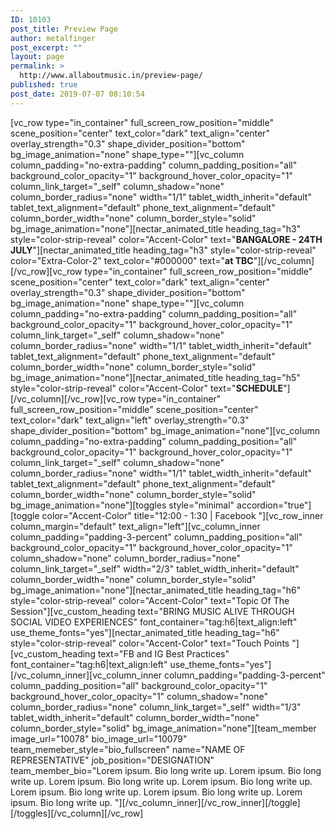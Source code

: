 ```yaml
---
ID: 10103
post_title: Preview Page
author: metalfinger
post_excerpt: ""
layout: page
permalink: >
  http://www.allaboutmusic.in/preview-page/
published: true
post_date: 2019-07-07 08:10:54
---
```

<p>[vc_row type="in_container" full_screen_row_position="middle" scene_position="center" text_color="dark" text_align="center" overlay_strength="0.3" shape_divider_position="bottom" bg_image_animation="none" shape_type=""][vc_column column_padding="no-extra-padding" column_padding_position="all" background_color_opacity="1" background_hover_color_opacity="1" column_link_target="_self" column_shadow="none" column_border_radius="none" width="1/1" tablet_width_inherit="default" tablet_text_alignment="default" phone_text_alignment="default" column_border_width="none" column_border_style="solid" bg_image_animation="none"][nectar_animated_title heading_tag="h3" style="color-strip-reveal" color="Accent-Color" text="<b>BANGALORE - 24TH JULY</b>"][nectar_animated_title heading_tag="h3" style="color-strip-reveal" color="Extra-Color-2" text_color="#000000" text="<b>at TBC</b>"][/vc_column][/vc_row][vc_row type="in_container" full_screen_row_position="middle" scene_position="center" text_color="dark" text_align="center" overlay_strength="0.3" shape_divider_position="bottom" bg_image_animation="none" shape_type=""][vc_column column_padding="no-extra-padding" column_padding_position="all" background_color_opacity="1" background_hover_color_opacity="1" column_link_target="_self" column_shadow="none" column_border_radius="none" width="1/1" tablet_width_inherit="default" tablet_text_alignment="default" phone_text_alignment="default" column_border_width="none" column_border_style="solid" bg_image_animation="none"][nectar_animated_title heading_tag="h5" style="color-strip-reveal" color="Accent-Color" text="<b>SCHEDULE</b>"][/vc_column][/vc_row][vc_row type="in_container" full_screen_row_position="middle" scene_position="center" text_color="dark" text_align="left" overlay_strength="0.3" shape_divider_position="bottom" bg_image_animation="none"][vc_column column_padding="no-extra-padding" column_padding_position="all" background_color_opacity="1" background_hover_color_opacity="1" column_link_target="_self" column_shadow="none" column_border_radius="none" width="1/1" tablet_width_inherit="default" tablet_text_alignment="default" phone_text_alignment="default" column_border_width="none" column_border_style="solid" bg_image_animation="none"][toggles style="minimal" accordion="true"][toggle color="Accent-Color" title="12:00 - 1:30    |    Facebook "][vc_row_inner column_margin="default" text_align="left"][vc_column_inner column_padding="padding-3-percent" column_padding_position="all" background_color_opacity="1" background_hover_color_opacity="1" column_shadow="none" column_border_radius="none" column_link_target="_self" width="2/3" tablet_width_inherit="default" column_border_width="none" column_border_style="solid" bg_image_animation="none"][nectar_animated_title heading_tag="h6" style="color-strip-reveal" color="Accent-Color" text="Topic Of The Session"][vc_custom_heading text="BRING MUSIC ALIVE THROUGH SOCIAL VIDEO EXPERIENCES" font_container="tag:h6|text_align:left" use_theme_fonts="yes"][nectar_animated_title heading_tag="h6" style="color-strip-reveal" color="Accent-Color" text="Touch Points "][vc_custom_heading text="FB and IG Best Practices" font_container="tag:h6|text_align:left" use_theme_fonts="yes"][/vc_column_inner][vc_column_inner column_padding="padding-3-percent" column_padding_position="all" background_color_opacity="1" background_hover_color_opacity="1" column_shadow="none" column_border_radius="none" column_link_target="_self" width="1/3" tablet_width_inherit="default" column_border_width="none" column_border_style="solid" bg_image_animation="none"][team_member image_url="10078" bio_image_url="10079" team_memeber_style="bio_fullscreen" name="NAME OF REPRESENTATIVE" job_position="DESIGNATION" team_member_bio="Lorem ipsum. Bio long write up. Lorem ipsum. Bio long write up. Lorem ipsum. Bio long write up. Lorem ipsum. Bio long write up. Lorem ipsum. Bio long write up. Lorem ipsum. Bio long write up. Lorem ipsum. Bio long write up. "][/vc_column_inner][/vc_row_inner][/toggle][/toggles][/vc_column][/vc_row]</p>